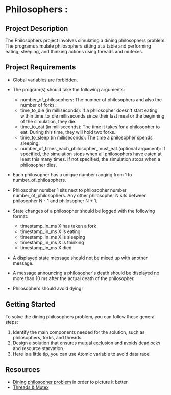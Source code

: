 Philosophers :
==============

Project Description
-------------------

The Philosophers project involves simulating a dining philosophers problem. The programs simulate philosophers sitting at a table and performing eating, sleeping, and thinking actions using threads and mutexes.

Project Requirements
--------------------

* Global variables are forbidden.
* The program(s) should take the following arguments:
  * number\_of\_philosophers: The number of philosophers and also the number of forks.
  * time\_to\_die (in milliseconds): If a philosopher doesn't start eating within time\_to\_die milliseconds since their last meal or the beginning of the simulation, they die.
  * time\_to\_eat (in milliseconds): The time it takes for a philosopher to eat. During this time, they will hold two forks.
  * time\_to\_sleep (in milliseconds): The time a philosopher spends sleeping.
  * number\_of\_times\_each\_philosopher\_must\_eat (optional argument): If specified, the simulation stops when all philosophers have eaten at least this many times. If not specified, the simulation stops when a philosopher dies.

* Each philosopher has a unique number ranging from 1 to number\_of\_philosophers.
* Philosopher number 1 sits next to philosopher number number\_of\_philosophers. Any other philosopher N sits between philosopher N - 1 and philosopher N + 1.
* State changes of a philosopher should be logged with the following format:
  * timestamp\_in\_ms X has taken a fork
  * timestamp\_in\_ms X is eating
  * timestamp\_in\_ms X is sleeping
  * timestamp\_in\_ms X is thinking
  * timestamp\_in\_ms X died

* A displayed state message should not be mixed up with another message.
* A message announcing a philosopher's death should be displayed no more than 10 ms after the actual death of the philosopher.
* Philosophers should avoid dying!

Getting Started
---------------

To solve the dining philosophers problem, you can follow these general steps:

1.  Identify the main components needed for the solution, such as philosophers, forks, and threads.
2.  Design a solution that ensures mutual exclusion and avoids deadlocks and resource starvation.
3.  Here is a little tip, you can use Atomic variable to avoid data race.

Resources
---------

* [Dining philosopher problem](https://en.wikipedia.org/wiki/Dining_philosophers_problem) in order to picture it better
* [Threads & Mutex](https://www.tala-informatique.fr/wiki/index.php/C_pthread)
